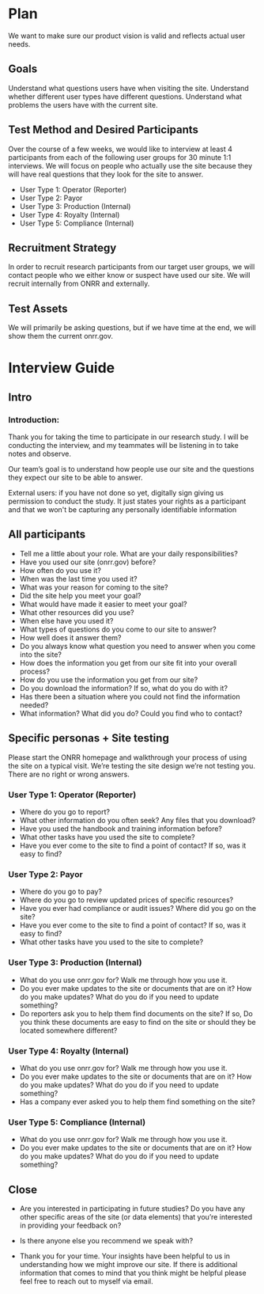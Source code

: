 # Plan
We want to make sure our product vision is valid and reflects actual user needs.   

## Goals 
Understand what questions users have when visiting the site. 
Understand whether different user types have different questions. 
Understand what problems the users have with the current site. 



## Test Method and Desired Participants 
Over the course of a few weeks, we would like to interview at least 4 participants from each of the following user groups for 30 minute 1:1 interviews. We will focus on people who actually use the site because they will have real questions that they look for the site to answer. 
* User Type 1: Operator (Reporter) 
* User Type 2: Payor 
* User Type 3: Production (Internal)  
* User Type 4: Royalty (Internal) 
* User Type 5: Compliance (Internal) 

## Recruitment Strategy 
In order to recruit research participants from our target user groups, we will contact people who we either know or suspect have used our site. We will recruit internally from ONRR and externally. 

## Test Assets 

We will primarily be asking questions, but if we have time at the end, we will show them the current onrr.gov. 

# Interview Guide 

## Intro 

### Introduction: 
Thank you for taking the time to participate in our research study. I will be conducting the interview, and my teammates will be listening in to take notes and observe. 

Our team’s goal is to understand how people use our site and the questions they expect our site to be able to answer.  

External users: if you have not done so yet, digitally sign giving us permission to conduct the study. It just states your rights as a participant and that we won't be capturing any personally identifiable information 

## All participants 
* Tell me a little about your role. What are your daily responsibilities?  
* Have you used our site (onrr.gov) before? 
* How often do you use it? 
* When was the last time you used it? 
* What was your reason for coming to the site? 
* Did the site help you meet your goal? 
* What would have made it easier to meet your goal? 
* What other resources did you use? 
* When else have you used it? 
* What types of questions do you come to our site to answer?  
* How well does it answer them? 
* Do you always know what question you need to answer when you come into the site? 
* How does the information you get from our site fit into your overall process? 
* How do you use the information you get from our site? 
* Do you download the information? If so, what do you do with it? 
* Has there been a situation where you could not find the information needed? 
* What information? What did you do? Could you find who to contact? 

## Specific personas + Site testing 
Please start the ONRR homepage and walkthrough your process of using the site on a typical visit. We’re testing the site design we’re not testing you. There are no right or wrong answers.  
### User Type 1: Operator (Reporter) 
* Where do you go to report? 
* What other information do you often seek? Any files that you download? 
* Have you used the handbook and training information before? 
* What other tasks have you used the site to complete? 
* Have you ever come to the site to find a point of contact? If so, was it easy to find? 
### User Type 2: Payor 
* Where do you go to pay? 
* Where do you go to review updated prices of specific resources? 
* Have you ever had compliance or audit issues? Where did you go on the site? 
* Have you ever come to the site to find a point of contact? If so, was it easy to find? 
* What other tasks have you used to the site to complete? 
### User Type 3: Production (Internal)  
* What do you use onrr.gov for? Walk me through how you use it. 
* Do you ever make updates to the site or documents that are on it? How do you make updates? What do you do if you need to update something? 
* Do reporters ask you to help them find documents on the site? If so, Do you think these documents are easy to find on the site or should they be located somewhere different? 
### User Type 4: Royalty (Internal) 
* What do you use onrr.gov for? Walk me through how you use it. 
* Do you ever make updates to the site or documents that are on it? How do you make updates? What do you do if you need to update something? 
* Has a company ever asked you to help them find something on the site? 
### User Type 5: Compliance (Internal) 
* What do you use onrr.gov for? Walk me through how you use it. 
* Do you ever make updates to the site or documents that are on it? How do you make updates? What do you do if you need to update something?  

## Close 
* Are you interested in participating in future studies? Do you have any other specific areas of the site (or data elements) that you’re interested in providing your feedback on? 

* Is there anyone else you recommend we speak with? 

* Thank you for your time. Your insights have been helpful to us in understanding how we might improve our site. If there is additional information that comes to mind that you think might be helpful please feel free to reach out to myself via email. 

